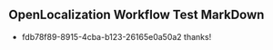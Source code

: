 ## OpenLocalization Workflow Test MarkDown
* fdb78f89-8915-4cba-b123-26165e0a50a2 
thanks!<!--HONumber=Mar16_HO2-->
